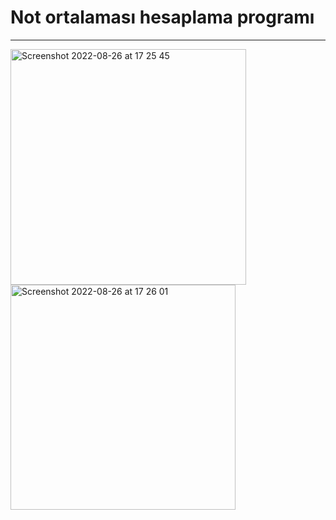 # Not ortalaması hesaplama programı
---
<img width="377" alt="Screenshot 2022-08-26 at 17 25 45" src="https://user-images.githubusercontent.com/72032853/186926515-fbdfa65d-6bbe-40ee-9e73-560d9e7375e7.png">
<img width="360" alt="Screenshot 2022-08-26 at 17 26 01" src="https://user-images.githubusercontent.com/72032853/186926522-9bef66eb-6424-4b7d-95c3-1eeeb013d4ca.png">

